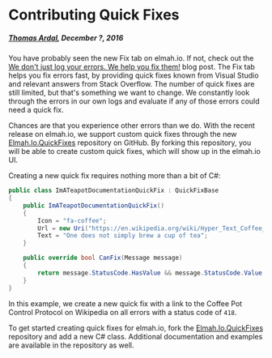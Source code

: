 # Contributing Quick Fixes##### [Thomas Ardal](http://elmah.io/about/), December ?, 2016You have probably seen the new Fix tab on elmah.io. If not, check out the [We don't just log your errors. We help you fix them!](we-dont-just-log-your-errors-we-help-you-fix-them.md) blog post. The Fix tab helps you fix errors fast, by providing quick fixes known from Visual Studio and relevant answers from Stack Overflow. The number of quick fixes are still limited, but that's something we want to change. We constantly look through the errors in our own logs and evaluate if any of those errors could need a quick fix.Chances are that you experience other errors than we do. With the recent release on elmah.io, we support custom quick fixes through the new [Elmah.Io.QuickFixes](https://github.com/elmahio/Elmah.Io.QuickFixes) repository on GitHub. By forking this repository, you will be able to create custom quick fixes, which will show up in the elmah.io UI.Creating a new quick fix requires nothing more than a bit of C#:```csharppublic class ImATeapotDocumentationQuickFix : QuickFixBase{    public ImATeapotDocumentationQuickFix()    {        Icon = "fa-coffee";        Url = new Uri("https://en.wikipedia.org/wiki/Hyper_Text_Coffee_Pot_Control_Protocol");        Text = "One does not simply brew a cup of tea";    }    public override bool CanFix(Message message)    {        return message.StatusCode.HasValue && message.StatusCode.Value == 418;    }}```In this example, we create a new quick fix with a link to the Coffee Pot Control Protocol on Wikipedia on all errors with a status code of `418`.To get started creating quick fixes for elmah.io, fork the [Elmah.Io.QuickFixes](https://github.com/elmahio/Elmah.Io.QuickFixes) repository and add a new C# class. Additional documentation and examples are available in the repository as well.